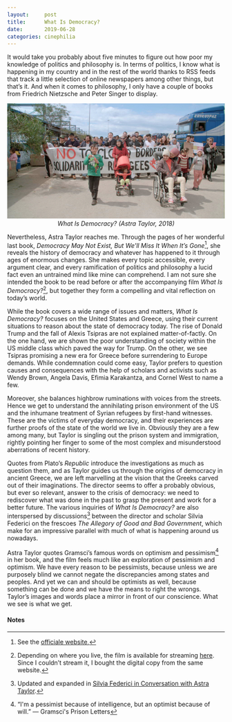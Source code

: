 ```yaml
---
layout:     post
title:      What Is Democracy?
date:       2019-06-28
categories: cinephilia
---
```


It would take you probably about five minutes to figure out how poor my
knowledge of politics and philosophy is. In terms of politics, I know what is
happening in my country and in the rest of the world thanks to RSS feeds that
track a little selection of online newspapers among other things, but that’s it.
And when it comes to philosophy, I only have a couple of books from Friedrich
Nietzsche and Peter Singer to display.

<!--more-->

<p align="center">
    <img src="/assets/images/2019-06-22-democracy.jpg">
    <br>
    <em>What Is Democracy? (Astra Taylor, 2018)</em>
</p>

Nevertheless, Astra Taylor reaches me. Through the pages of her wonderful last
book, *Democracy May Not Exist, But We’ll Miss It When It’s Gone*[^1], she
reveals the history of democracy and whatever has happened to it through ages of
enormous changes. She makes every topic accessible, every argument clear, and
every ramification of politics and philosophy a lucid fact even an untrained
mind like mine can comprehend. I am not sure she intended the book to be read
before or after the accompanying film *What Is Democracy?*[^2], but together
they form a compelling and vital reflection on today’s world.

While the book covers a wide range of issues and matters, *What Is Democracy?*
focuses on the United States and Greece, using their current situations to
reason about the state of democracy today. The rise of Donald Trump and the fall
of Alexis Tsipras are not explained matter-of-factly. On the one hand, we are
shown the poor understanding of society within the US middle class which paved
the way for Trump. On the other, we see Tsipras promising a new era for Greece
before surrendering to Europe demands. While condemnation could come easy,
Taylor prefers to question causes and consequences with the help of scholars and
activists such as Wendy Brown, Angela Davis, Efimia Karakantza, and Cornel West
to name a few.

Moreover, she balances highbrow ruminations with voices from the streets. Hence
we get to understand the annihilating prison environment of the US and the
inhumane treatment of Syrian refugees by first-hand witnesses. These are the
victims of everyday democracy, and their experiences are further proofs of the
state of the world we live in. Obviously they are a few among many, but Taylor
is singling out the prison system and immigration, rightly pointing her finger
to some of the most complex and misunderstood aberrations of recent history.

Quotes from Plato’s *Republic* introduce the investigations as much as question
them, and as Taylor guides us through the origins of democracy in ancient
Greece, we are left marvelling at the vision that the Greeks carved out of their
imaginations. The director seems to offer a probably obvious, but ever so
relevant, answer to the crisis of democracy: we need to rediscover what was done
in the past to grasp the present and work for a better future. The various
inquiries of *What Is Democracy?* are also interspersed by discussions[^3]
between the director and scholar Silvia Federici on the frescoes *The Allegory
of Good and Bad Government*, which make for an impressive parallel with much of
what is happening around us nowadays.

Astra Taylor quotes Gramsci’s famous words on optimism and pessimism[^4] in her
book, and the film feels much like an exploration of pessimism and optimism. We
have every reason to be pessimists, because unless we are purposely blind we
cannot negate the discrepancies among states and peoples. And yet we can and
should be optimists as well, because something can be done and we have the means
to right the wrongs. Taylor’s images and words place a mirror in front of our
conscience. What we see is what we get.

#### Notes ####

[^1]: See the [officiale website](https://www.whatisdemocracy.info/),

[^2]: Depending on where you live, the film is available for streaming
    [here](https://www.nfb.ca/film/what-is-democracy-2018/). Since I couldn’t
    stream it, I bought the digital copy from the same website.

[^3]: Updated and expanded in [Silvia Federici in Conversation with Astra
    Taylor](https://believermag.com/silvia-federici-in-conversation-with-astra-taylor/).

[^4]: “I'm a pessimist because of intelligence, but an optimist because of will.” ― Gramsci's Prison Letters
